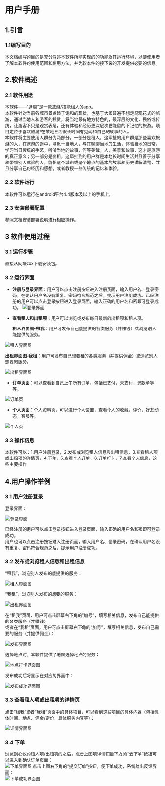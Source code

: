 # 用户手册
## 1.引言
### 1.1编写目的
本文档编写的目的是充分叙述本软件所能实现的的功能及其运行环境，以便使用者了解本软件的使用范围和使用方法，并为软本件的接下来的开发提供必要的信息。

## 2.软件概述
### 2.1 软件用途
本软件——“逛周”是一款旅游/技能租人的app。</br>
本软件针对当前各城市景点趋于饱和的现状，也基于大家普遍不想走马观花式的旅游，通过当地人和游客的租赁，将当地最有地方特色的，最深层的文化，民俗或传统，让游客不只是观赏表层，还有体验和经历更深层次更能留的下记忆的旅游。项目定位于喜欢旅游/在某地生活很长时间有见闻和自己的故事的人。</br>
本软件将主要使用人群分为两部分，一部分是租人，这牵扯的用户群是那些喜欢旅游的人，在旅游的途中，寻觅一当地人，与其聊聊当地的生活，体验当地的日常，学习当日传统的手艺，听听当地的故事，何等美哉，人，美景和故事，这才是旅游的真正意义；另一部分是出租，这牵扯到的用户群是本地长时间生活并且善于分享和带领别人体验的人，能把这个城市或这个地点的基本的故事和历史讲解清楚，并且分享自己的经历和感想，或者教授一些传统的记忆和体验。
### 2.2 软件运行
本软件可以运行在android平台4.4版本及以上的手机上。       
### 2.3 安装部署配置
参照文档安装部署说明进行相应操作。

## 3 软件使用过程
### 3.1 运行步骤
直接从网址xxx下载安装包。
### 3.2 运行界面
- **注册与登录界面**：用户可以点击注册按钮进入注册页面，输入用户名、登录密码，在确认用户名没有重复、密码符合规范之后，提示用户注册成功。已经注册的用户可以点击登录按钮进入登录页面，输入正确的用户名和密即可登录成功。
![登录界面](../assets/UI/登录.png)

- **查看租人和出租项**：用户可以浏览或发布每日最新的出租项和租人项。</br>
   
   **租人界面图-租我**：用户可发布自己能提供的各类服务（并赚钱）或浏览别人能提供的服务。

![租人界面图](../assets/UI/租人页.png)

   **出租界面图-我租**：用户可发布自己想要租的各类服务（并提供佣金）或浏览别人想要的服务。

![出租界面图](../assets/UI/出租页.png)

- **订单页面**：可以查看到自己上午所有订单，包括已支付，未支付，退款单等等。

![订单页](../assets/UI/订单页.png)

- **个人页面**：个人资料页，可以进行个人设置，查看个人的收藏，评价，好友动态，客服等。

![个人页](../assets/UI/个人页.png)

### 3.3 操作信息
本软件可以：1.用户注册登录，2.发布或浏览租人信息和出租信息，3.查看租人项或出租项的详情页，4.下单，5.查看个人订单，6.订单打卡，7.查看个人信息，这些主要操作

## 4.用户操作举例
### 3.1 用户注册登录

登录界面：</br>

![登录界面](../assets/UI/登录.png)

已经注册的用户可以点击登录按钮进入登录页面，输入正确的用户名和密即可登录成功。</br>
用户也可以点击注册按钮进入注册页面，输入用户名、登录密码，在确认用户名没有重复、密码符合规范之后，提示用户注册成功。

### 3.2 发布或浏览租人信息和出租信息

“租我”，浏览别人发布的能提供的服务：</br>

![租人界面图](../assets/UI/租人页.png)

“我租”，浏览别人发布的想要的服务：</br>

![出租界面图](../assets/UI/出租页.png)

在“租我”页面，用户可点击屏幕右下角的“加号”，填写相关信息，发布自己能提供的各类服务（并赚钱）</br>
或者在“我租”页面，用户可点击屏幕右下角的“加号”，填写相关信息，发布自己需要的服务（并提供佣金）：</br>

![发布界面图](../assets/UI/发布页.png)

选择地点时，本软件提供了地图选择地点的服务：</br>

![地点打卡界面图](../assets/UI/地点打卡页.png)

发布成功后将显示在对应的界面中：</br>

![发布成功界面图](../assets/UI/发布成功.png)

### 3.3 查看租人项或出租项的详情页

点击“租我”或者“我租”页面中的具体项目，可以看到这些项目的具体内容（包括具体时间、地点、佣金/定价、具体服务内容等）：</br>

![详情界面图](../assets/UI/详情页.png)

### 3.4 下单

浏览到心仪的租人项/出租项的之后，点击上图项详情页最下方的“去下单”按钮可以进入到确认订单页面：</br>
![下单界面图](../assets/UI/下单页.png)
点击上图右下角的“提交订单”按钮，便下单成功，系统给出反馈界面：</br>
![下单成功界面图](../assets/UI/下单成功.png)
